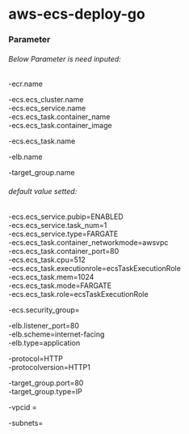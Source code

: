 # aws-ecs-deploy-go


### Parameter

###### Below Parameter is need inputed: 
-ecr.name  <br>

-ecs.ecs_cluster.name <br>
-ecs.ecs_service.name <br>
-ecs.ecs_task.container_name <br>
-ecs.ecs_task.container_image <br>

-ecs.ecs_task.name <br>

-elb.name <br>

-target_group.name <br>

###### default value setted: 
-ecs.ecs_service.pubip=ENABLED <br>
-ecs.ecs_service.task_num=1 <br>
-ecs.ecs_service.type=FARGATE <br>
-ecs.ecs_task.container_networkmode=awsvpc <br>
-ecs.ecs_task.container_port=80 <br>
-ecs.ecs_task.cpu=512 <br>
-ecs.ecs_task.executionrole=ecsTaskExecutionRole <br>
-ecs.ecs_task.mem=1024 <br>
-ecs.ecs_task.mode=FARGATE <br>
-ecs.ecs_task.role=ecsTaskExecutionRole <br>

-ecs.security_group= <br>

-elb.listener_port=80 <br>
-elb.scheme=internet-facing <br>
-elb.type=application <br>

-protocol=HTTP <br>
-protocolversion=HTTP1 <br>

-target_group.port=80 <br>
-target_group.type=IP <br>

-vpcid = <br>

-subnets= <br> 
